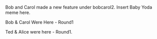 

Bob and Carol made a new feature under bobcarol2.
Insert Baby Yoda meme here.

Bob & Carol Were Here - Round1 

Ted & Alice were here - Round1.


